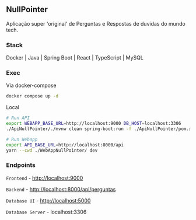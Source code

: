 ## NullPointer

Aplicação super 'original' de Perguntas e Respostas de duvidas do mundo tech.

### Stack

Docker | Java | Spring Boot | React | TypeScript | MySQL

### Exec

Via docker-compose

```sh
docker compose up -d
```

Local

```sh
# Run API
export WEBAPP_BASE_URL=http://localhost:9000 DB_HOST=localhost:3306
./ApiNullPointer/./mvnw clean spring-boot:run -f ./ApiNullPointer/pom.xml
```

```sh
# Run Webapp
export API_BASE_URL=http://localhost:8000/api
yarn --cwd ./WebAppNullPointer/ dev
```

### Endpoints

```Frontend``` - [http://localhost:9000](http://localhost:9000)

```Backend``` - [http://localhost:8000/api/perguntas](http://localhost:8000/api/perguntas)

```Database UI``` - [http://localhost:5000](http://localhost:5000)

```Database Server``` - localhost:3306